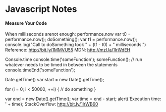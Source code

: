 # Javascript Notes

#### Measure Your Code

When milliseconds arenot enough: performance.now 
  var t0 = performance.now();
  doSomething();
  var t1 = performance.now();
  console.log("Call to doSomething took " + (t1 - t0) + " milliseconds.")
Reference: http://bit.ly/1MMVU55
MDN: http://mzl.la/1IrWdEH

Console.time
  console.time('someFunction');
  someFunction(); // run whatever needs to be timed in between the statements
  console.timeEnd('someFunction');

Date.getTime()
  var start = new Date().getTime();

  for (i = 0; i < 50000; ++i) {
  // do something
  }

  var end = new Date().getTime();
  var time = end - start;
  alert('Execution time: ' + time);
StackOverflow: http://bit.ly/1IrWB60

